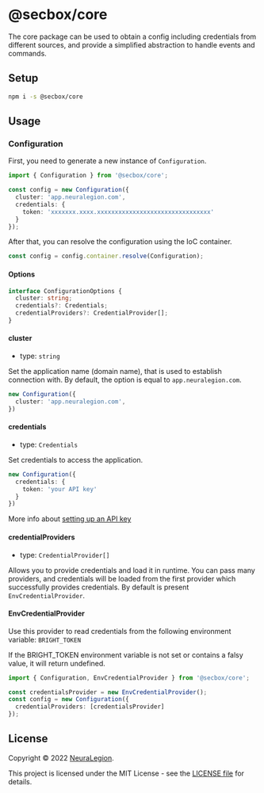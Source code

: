 # @secbox/core

The core package can be used to obtain a config including credentials from different sources, and provide a simplified abstraction to handle events and commands.

## Setup

```bash
npm i -s @secbox/core
```

## Usage

### Configuration

First, you need to generate a new instance of `Configuration`.

```ts
import { Configuration } from '@secbox/core';

const config = new Configuration({
  cluster: 'app.neuralegion.com',
  credentials: {
    token: 'xxxxxxx.xxxx.xxxxxxxxxxxxxxxxxxxxxxxxxxxxxxxx'
  }
});
```

After that, you can resolve the configuration using the IoC container.

```ts
const config = config.container.resolve(Configuration);
```

#### Options
```ts
interface ConfigurationOptions {
  cluster: string;
  credentials?: Credentials;
  credentialProviders?: CredentialProvider[];
}
```


#### cluster
- type: `string`

Set the application name (domain name), that is used to establish connection with. By default, the option is equal to `app.neuralegion.com`.

```ts
new Configuration({
  cluster: 'app.neuralegion.com',
})
```

#### credentials
- type: `Credentials`

Set credentials to access the application.

```ts
new Configuration({
  credentials: {
    token: 'your API key'
  }
})
```

More info about [setting up an API key](https://docs.neuralegion.com/docs/manage-your-organization#manage-organization-apicli-authentication-tokens)

#### credentialProviders
- type: `CredentialProvider[]`

Allows you to provide credentials and load it in runtime. You can pass many providers, and credentials will be loaded from the first provider which successfully provides credentials. By default is present `EnvCredentialProvider`.

#### EnvCredentialProvider
Use this provider to read credentials from the following environment variable: `BRIGHT_TOKEN`

If the BRIGHT_TOKEN environment variable is not set or contains a falsy value, it will return undefined.

```ts
import { Configuration, EnvCredentialProvider } from '@secbox/core';

const credentialsProvider = new EnvCredentialProvider();
const config = new Configuration({
  credentialProviders: [credentialsProvider]
});
````

## License

Copyright © 2022 [NeuraLegion](https://github.com/NeuraLegion).

This project is licensed under the MIT License - see the [LICENSE file](LICENSE) for details.
